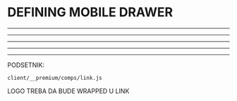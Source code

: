 # DEFINING MOBILE DRAWER


***
***
***
***
***

PODSETNIK:

`client/__premium/comps/link.js`

LOGO TREBA DA BUDE WRAPPED U LINK

